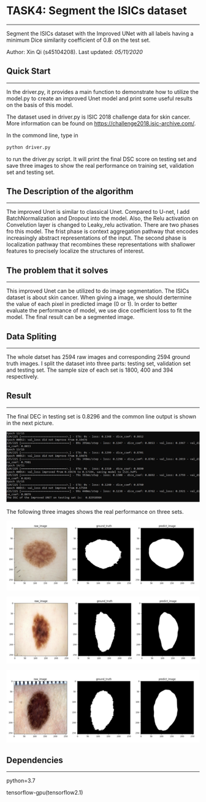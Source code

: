 # TASK4: Segment the ISICs dataset 

------

Segment the ISICs dataset with the Improved UNet with all labels having a minimum Dice similarity coefficient of 0.8 on the test set.

Author: Xin Qi (s45104208).       Last updated: *05/11/2020*

## **Quick Start**

------

In the driver.py, it provides a main function to demonstrate how to utilize the model.py to create an improved Unet model and print some useful results on the basis of this model.

The dataset used in driver.py is ISIC 2018 challenge data for skin cancer. More information can be found on https://challenge2018.isic-archive.com/. 

In the commond line, type in

```bash
python driver.py
```

to run the driver.py script. It will print the final DSC score on testing set and save three images to show the real performance on training set, validation set and testing set.

## **The Description of the algorithm**

------

The improved Unet is similar to classical Unet. Compared to U-net, I add BatchNormalization and Dropout into the model. Also, the Relu activation on Convelution layer is changed to Leaky_relu activation. There are two phases fro this model. The frist phase is context aggregation pathway that encodes increasingly abstract representations of the input. The second phase is localization pathway that recombines these representations with shallower features to precisely localize the structures of interest.

## **The problem that it solves**

------

This improved Unet can be utilized to do image segmentation. The ISICs dataset is about skin cancer. When giving a image, we should dertermine the value of each pixel in predicted image (0 or 1). In order to better evaluate the performance of model, we use dice coefficient loss to fit the model.  The final result can be a segmented image.

## **Data Spliting**

------

The whole datset has 2594 raw images and corresponding 2594 ground truth images. I split the dataset into three parts: testing set, validation set and testing set. The sample size of each set is 1800, 400 and 394 respectively.

## **Result**

------

The final DEC in testing set is 0.8296 and the common line output is shown in the next picture.

![screenshoot_of_output](image_results/screenshoot_of_output.png)

The following three images shows the real performance on three sets.

![train_set_result](image_results/train_set_result.png)

![val_set_result](image_results/val_set_result.png)

![test_set_result](image_results/test_set_result.png)

## **Dependencies**

------

python=3.7

tensorflow-gpu(tensorflow2.1)

